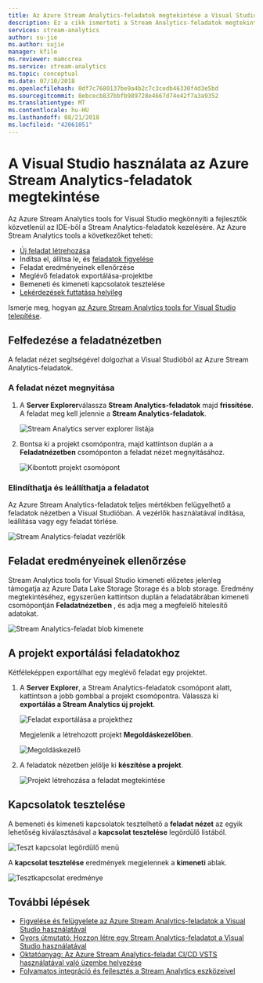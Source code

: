 ```yaml
---
title: Az Azure Stream Analytics-feladatok megtekintése a Visual Studióban
description: Ez a cikk ismerteti a Stream Analytics-feladatok megtekintése a Visual Studióban.
services: stream-analytics
author: su-jie
ms.author: sujie
manager: kfile
ms.reviewer: mamccrea
ms.service: stream-analytics
ms.topic: conceptual
ms.date: 07/10/2018
ms.openlocfilehash: 0df7c7680137be9a4b2c7c3cedb46330f4d3e5bd
ms.sourcegitcommit: 8ebcecb837bbfb989728e4667d74e42f7a3a9352
ms.translationtype: MT
ms.contentlocale: hu-HU
ms.lasthandoff: 08/21/2018
ms.locfileid: "42061051"
---
```

# <a name="use-visual-studio-to-view-azure-stream-analytics-jobs"></a>A Visual Studio használata az Azure Stream Analytics-feladatok megtekintése

Az Azure Stream Analytics tools for Visual Studio megkönnyíti a fejlesztők közvetlenül az IDE-ből a Stream Analytics-feladatok kezelésére. Az Azure Stream Analytics tools a következőket teheti:
- [Új feladat létrehozása](stream-analytics-quick-create-vs.md)
- Indítsa el, állítsa le, és [feladatok figyelése](stream-analytics-monitor-jobs-use-vs.md)
- Feladat eredményeinek ellenőrzése
- Meglévő feladatok exportálása-projektbe
- Bemeneti és kimeneti kapcsolatok tesztelése
- [Lekérdezések futtatása helyileg](stream-analytics-vs-tools-local-run.md)

Ismerje meg, hogyan [az Azure Stream Analytics tools for Visual Studio telepítése](stream-analytics-tools-for-visual-studio-install.md).

## <a name="explore-the-job-view"></a>Felfedezése a feladatnézetben

A feladat nézet segítségével dolgozhat a Visual Studióból az Azure Stream Analytics-feladatok.

### <a name="open-the-job-view"></a>A feladat nézet megnyitása

1. A **Server Explorer**válassza **Stream Analytics-feladatok** majd **frissítése**. A feladat meg kell jelennie a **Stream Analytics-feladatok**.

    ![Stream Analytics server explorer listája](./media/stream-analytics-vs-tools/stream-analytics-tools-for-vs-list-jobs-01.png)



2. Bontsa ki a projekt csomópontra, majd kattintson duplán a a **Feladatnézetben** csomóponton a feladat nézet megnyitásához.
    
   ![Kibontott projekt csomópont](./media/stream-analytics-vs-tools/stream-analytics-tools-for-vs-job-view-01.png)

### <a name="start-and-stop-jobs"></a>Elindíthatja és leállíthatja a feladatot

Az Azure Stream Analytics-feladatok teljes mértékben felügyelhető a feladatok nézetben a Visual Studióban. A vezérlők használatával indítása, leállítása vagy egy feladat törlése.
    
   ![Stream Analytics-feladat vezérlők](./media/stream-analytics-vs-tools/azure-stream-analytics-job-view-controls.png)


## <a name="check-job-results"></a>Feladat eredményeinek ellenőrzése

Stream Analytics tools for Visual Studio kimeneti előzetes jelenleg támogatja az Azure Data Lake Storage Storage és a blob storage. Eredmény megtekintéséhez, egyszerűen kattintson duplán a feladatábrában kimeneti csomópontján **Feladatnézetben** , és adja meg a megfelelő hitelesítő adatokat.

   ![Stream Analytics-feladat blob kimenete](./media/stream-analytics-vs-tools/stream-analytics-blob-preview.png)


## <a name="export-jobs-to-a-project"></a>A projekt exportálási feladatokhoz

Kétféleképpen exportálhat egy meglévő feladat egy projektet.

1. A **Server Explorer**, a Stream Analytics-feladatok csomópont alatt, kattintson a jobb gombbal a projekt csomópontra. Válassza ki **exportálás a Stream Analytics új projekt**.
    
   ![Feladat exportálása a projekthez](./media/stream-analytics-vs-tools/stream-analytics-tools-for-vs-export-job-01.png)
    
    Megjelenik a létrehozott projekt **Megoldáskezelőben**.
    
   ![Megoldáskezelő](./media/stream-analytics-vs-tools/stream-analytics-tools-for-vs-export-job-02.png)

2. A feladatok nézetben jelölje ki **készítése a projekt**.
    
   ![Projekt létrehozása a feladat megtekintése](./media/stream-analytics-vs-tools/stream-analytics-tools-for-vs-export-job-03.png)

## <a name="test-connections"></a>Kapcsolatok tesztelése

A bemeneti és kimeneti kapcsolatok tesztelhető a **feladat nézet** az egyik lehetőség kiválasztásával a **kapcsolat tesztelése** legördülő listából.

   ![Teszt kapcsolat legördülő menü](./media/stream-analytics-vs-tools/stream-analytics-test-connection-dropdown.png)

A **kapcsolat tesztelése** eredmények megjelennek a **kimeneti** ablak.

   ![Tesztkapcsolat eredménye](./media/stream-analytics-vs-tools/stream-analytics-test-connection-results.png)

## <a name="next-steps"></a>További lépések

* [Figyelése és felügyelete az Azure Stream Analytics-feladatok a Visual Studio használatával](stream-analytics-monitor-jobs-use-vs.md)
* [Gyors útmutató: Hozzon létre egy Stream Analytics-feladatot a Visual Studio használatával](stream-analytics-quick-create-vs.md)
* [Oktatóanyag: Az Azure Stream Analytics-feladat CI/CD VSTS használatával való üzembe helyezése](stream-analytics-tools-visual-studio-cicd-vsts.md)
* [Folyamatos integráció és fejlesztés a Stream Analytics eszközeivel](stream-analytics-tools-for-visual-studio-cicd.md)
